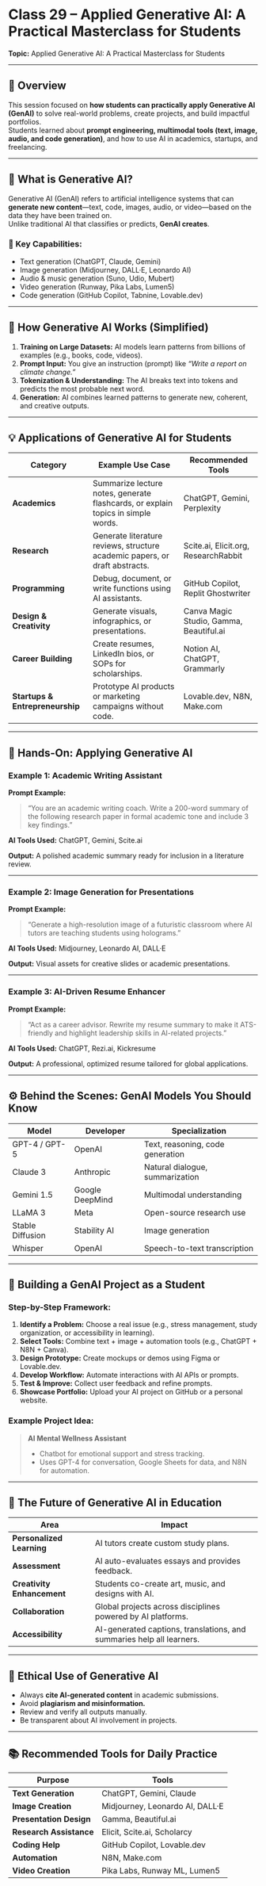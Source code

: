 # Class 29 – Applied Generative AI: A Practical Masterclass for Students  
**Topic:** Applied Generative AI: A Practical Masterclass for Students  

---

## 🎯 Overview  
This session focused on **how students can practically apply Generative AI (GenAI)** to solve real-world problems, create projects, and build impactful portfolios.  
Students learned about **prompt engineering, multimodal tools (text, image, audio, and code generation)**, and how to use AI in academics, startups, and freelancing.  

---

## 🤖 What is Generative AI?  
Generative AI (GenAI) refers to artificial intelligence systems that can **generate new content**—text, code, images, audio, or video—based on the data they have been trained on.  
Unlike traditional AI that classifies or predicts, **GenAI creates**.  

### 🧩 Key Capabilities:
- Text generation (ChatGPT, Claude, Gemini)  
- Image generation (Midjourney, DALL·E, Leonardo AI)  
- Audio & music generation (Suno, Udio, Mubert)  
- Video generation (Runway, Pika Labs, Lumen5)  
- Code generation (GitHub Copilot, Tabnine, Lovable.dev)  

---

## 🧠 How Generative AI Works (Simplified)  
1. **Training on Large Datasets:** AI models learn patterns from billions of examples (e.g., books, code, videos).  
2. **Prompt Input:** You give an instruction (prompt) like *“Write a report on climate change.”*  
3. **Tokenization & Understanding:** The AI breaks text into tokens and predicts the most probable next word.  
4. **Generation:** AI combines learned patterns to generate new, coherent, and creative outputs.  

---

## 💡 Applications of Generative AI for Students  

| Category | Example Use Case | Recommended Tools |
|-----------|------------------|-------------------|
| **Academics** | Summarize lecture notes, generate flashcards, or explain topics in simple words. | ChatGPT, Gemini, Perplexity |
| **Research** | Generate literature reviews, structure academic papers, or draft abstracts. | Scite.ai, Elicit.org, ResearchRabbit |
| **Programming** | Debug, document, or write functions using AI assistants. | GitHub Copilot, Replit Ghostwriter |
| **Design & Creativity** | Generate visuals, infographics, or presentations. | Canva Magic Studio, Gamma, Beautiful.ai |
| **Career Building** | Create resumes, LinkedIn bios, or SOPs for scholarships. | Notion AI, ChatGPT, Grammarly |
| **Startups & Entrepreneurship** | Prototype AI products or marketing campaigns without code. | Lovable.dev, N8N, Make.com |

---

## 🧩 Hands-On: Applying Generative AI  

### Example 1: Academic Writing Assistant  
**Prompt Example:**  
> “You are an academic writing coach. Write a 200-word summary of the following research paper in formal academic tone and include 3 key findings.”  

**AI Tools Used:** ChatGPT, Gemini, Scite.ai  

**Output:** A polished academic summary ready for inclusion in a literature review.  

---

### Example 2: Image Generation for Presentations  
**Prompt Example:**  
> “Generate a high-resolution image of a futuristic classroom where AI tutors are teaching students using holograms.”  

**AI Tools Used:** Midjourney, Leonardo AI, DALL·E  

**Output:** Visual assets for creative slides or academic presentations.  

---

### Example 3: AI-Driven Resume Enhancer  
**Prompt Example:**  
> “Act as a career advisor. Rewrite my resume summary to make it ATS-friendly and highlight leadership skills in AI-related projects.”  

**AI Tools Used:** ChatGPT, Rezi.ai, Kickresume  

**Output:** A professional, optimized resume tailored for global applications.  

---

## ⚙️ Behind the Scenes: GenAI Models You Should Know  

| Model | Developer | Specialization |
|--------|------------|----------------|
| GPT-4 / GPT-5 | OpenAI | Text, reasoning, code generation |
| Claude 3 | Anthropic | Natural dialogue, summarization |
| Gemini 1.5 | Google DeepMind | Multimodal understanding |
| LLaMA 3 | Meta | Open-source research use |
| Stable Diffusion | Stability AI | Image generation |
| Whisper | OpenAI | Speech-to-text transcription |

---

## 🚀 Building a GenAI Project as a Student  

### Step-by-Step Framework:
1. **Identify a Problem:** Choose a real issue (e.g., stress management, study organization, or accessibility in learning).  
2. **Select Tools:** Combine text + image + automation tools (e.g., ChatGPT + N8N + Canva).  
3. **Design Prototype:** Create mockups or demos using Figma or Lovable.dev.  
4. **Develop Workflow:** Automate interactions with AI APIs or prompts.  
5. **Test & Improve:** Collect user feedback and refine prompts.  
6. **Showcase Portfolio:** Upload your AI project on GitHub or a personal website.  

### Example Project Idea:  
> **AI Mental Wellness Assistant**  
> - Chatbot for emotional support and stress tracking.  
> - Uses GPT-4 for conversation, Google Sheets for data, and N8N for automation.  

---

## 🎨 The Future of Generative AI in Education  

| Area | Impact |
|------|--------|
| **Personalized Learning** | AI tutors create custom study plans. |
| **Assessment** | AI auto-evaluates essays and provides feedback. |
| **Creativity Enhancement** | Students co-create art, music, and designs with AI. |
| **Collaboration** | Global projects across disciplines powered by AI platforms. |
| **Accessibility** | AI-generated captions, translations, and summaries help all learners. |

---

## 🧭 Ethical Use of Generative AI  
- Always **cite AI-generated content** in academic submissions.  
- Avoid **plagiarism and misinformation.**  
- Review and verify all outputs manually.  
- Be transparent about AI involvement in projects.  

---

## 📚 Recommended Tools for Daily Practice  

| Purpose | Tools |
|----------|-------|
| **Text Generation** | ChatGPT, Gemini, Claude |
| **Image Creation** | Midjourney, Leonardo AI, DALL·E |
| **Presentation Design** | Gamma, Beautiful.ai |
| **Research Assistance** | Elicit, Scite.ai, Scholarcy |
| **Coding Help** | GitHub Copilot, Lovable.dev |
| **Automation** | N8N, Make.com |
| **Video Creation** | Pika Labs, Runway ML, Lumen5 |
